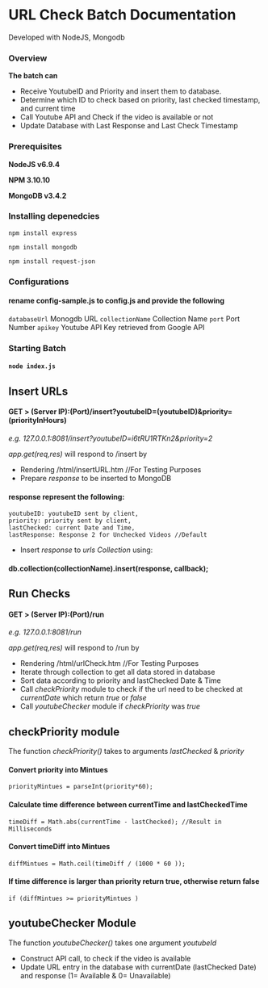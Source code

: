 # **URL Check Batch Documentation**

Developed with NodeJS, Mongodb
### Overview
**The batch can**
- Receive YoutubeID and Priority and insert them to database.  
- Determine which ID to check based on priority, last checked timestamp, and current time
- Call Youtube API and Check if the video  is available or not
- Update Database with Last Response and Last Check Timestamp

### Prerequisites
**NodeJS v6.9.4**

**NPM 3.10.10**

**MongoDB v3.4.2**

### Installing depenedcies
`npm install express`

`npm install mongodb`

`npm install request-json`

### Configurations
#### rename config-sample.js to config.js and provide the following
`databaseUrl` Monogdb URL
`collectionName` Collection Name
`port` Port Number
`apikey` Youtube API Key retrieved from Google API


### Starting Batch
#### ```node index.js```


## Insert URLs
#### GET > (Server IP):(Port)/insert?youtubeID=(youtubeID)&priority=(priorityInHours)
*e.g. 127.0.0.1:8081/insert?youtubeID=i6tRU1RTKn2&priority=2*

*app.get(req,res)* will respond to /insert by
- Rendering  /html/insertURL.htm //For Testing Purposes
- Prepare *response* to be inserted to MongoDB
#### response represent the following:
    youtubeID: youtubeID sent by client,
    priority: priority sent by client,
    lastChecked: current Date and Time,
    lastResponse: Response 2 for Unchecked Videos //Default
-  Insert *response* to *urls Collection* using:
#### db.collection(collectionName).insert(response, callback);

## Run Checks
#### GET > (Server IP):(Port)/run
*e.g. 127.0.0.1:8081/run*

*app.get(req,res)* will respond to /run by
- Rendering  /html/urlCheck.htm //For Testing Purposes
- Iterate through collection to get all data stored in database
- Sort data according to priority and lastChecked Date & Time
- Call *checkPriority* module to check if the url need to be checked at *currentDate* which return *true* or *false*
- Call *youtubeChecker* module if *checkPriority* was *true*


## checkPriority module
The function *checkPriority()* takes to arguments *lastChecked* & *priority*
#### Convert priority into Mintues
  `priorityMintues = parseInt(priority*60);`
#### Calculate time difference between currentTime and lastCheckedTime
 `timeDiff = Math.abs(currentTime - lastChecked); //Result in Milliseconds`
#### Convert timeDiff into Mintues
 `diffMintues = Math.ceil(timeDiff / (1000 * 60 ));`
#### If time difference is larger than priority return true, otherwise return false
`if (diffMintues >= priorityMintues )`


## youtubeChecker Module
The function *youtubeChecker()* takes one argument *youtubeId*
- Construct API call, to check if the video is available
- Update URL entry in the database with currentDate (lastChecked Date) and response (1= Available & 0= Unavailable)

